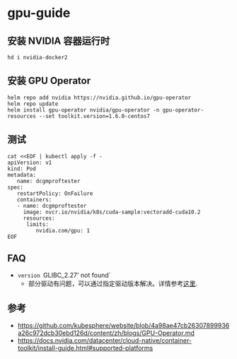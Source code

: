 # gpu-guide

## 安装 NVIDIA 容器运行时
```shell
hd i nvidia-docker2
```

## 安装 GPU Operator
```shell
helm repo add nvidia https://nvidia.github.io/gpu-operator
helm repo update
helm install gpu-operator nvidia/gpu-operator -n gpu-operator-resources --set toolkit.version=1.6.0-centos7
```

## 测试
```shell
cat <<EOF | kubectl apply -f -
apiVersion: v1
kind: Pod
metadata:
   name: dcgmproftester
spec:
   restartPolicy: OnFailure
   containers:
   - name: dcgmproftester
     image: nvcr.io/nvidia/k8s/cuda-sample:vectoradd-cuda10.2
     resources:
      limits:
         nvidia.com/gpu: 1
EOF
```

## FAQ
* `version `GLIBC_2.27' not found`
  * 部分驱动有问题，可以通过指定驱动版本解决。详情参考[这里](https://github.com/NVIDIA/gpu-operator/issues/72).

## 参考
* https://github.com/kubesphere/website/blob/4a98ae47cb26307899936a26c972dcb30ebd126d/content/zh/blogs/GPU-Operator.md
* https://docs.nvidia.com/datacenter/cloud-native/container-toolkit/install-guide.html#supported-platforms
